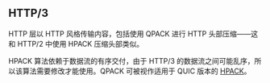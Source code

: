 ## HTTP/3

HTTP 层以 HTTP 风格传输内容，包括使用 QPACK 进行 HTTP 头部压缩——这和 HTTP/2 中使用 HPACK 压缩头部类似。

HPACK 算法依赖于数据流的有序交付，由于 HTTP/3 的数据流之间可能乱序，所以该算法需要修改才能使用。QPACK 可被视作适用于 QUIC 版本的 [HPACK](https://httpwg.org/specs/rfc7541.html)。
